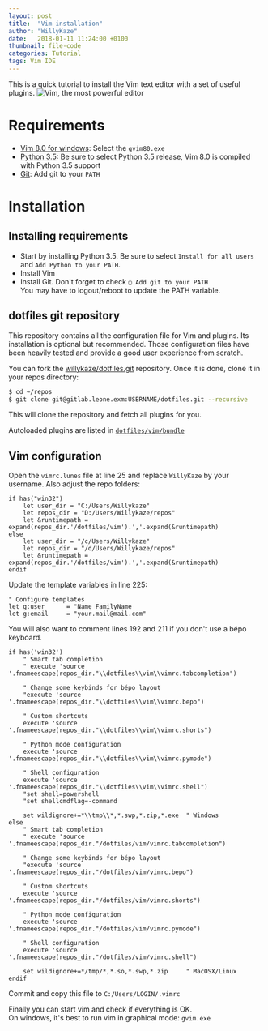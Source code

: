 ```yaml
---
layout: post
title:  "Vim installation"
author: "WillyKaze"
date:   2018-01-11 11:24:00 +0100
thumbnail: file-code
categories: Tutorial
tags: Vim IDE
---
```

This is a quick tutorial to install the Vim text editor with a set of useful plugins.
![Vim, the most powerful editor](http://www.vim.org/images/vim_drill_small.JPG)

# Requirements

* [Vim 8.0 for windows][vim80-win]: Select the
  `gvim80.exe`
* [Python 3.5][python35]:
  Be sure to select Python 3.5 release, Vim 8.0 is compiled with Python 3.5 support
* [Git][git]: Add git to your `PATH`

# Installation

## Installing requirements

- Start by installing Python 3.5.
  Be sure to select `Install for all users` and `Add Python to your PATH`.
- Install Vim
- Install Git. Don't forget to check `▢ Add git to your PATH`  
  You may have to logout/reboot to update the PATH variable.

## dotfiles git repository

This repository contains all the configuration file for Vim and plugins. 
Its installation is optional but recommended. Those configuration files have been
heavily tested and provide a good user experience from scratch.

You can fork the [willykaze/dotfiles.git][WK-dotfiles] repository.
Once it is done, clone it in your repos directory:
```sh
$ cd ~/repos
$ git clone git@gitlab.leone.exm:USERNAME/dotfiles.git --recursive
```

This will clone the repository and fetch all plugins for you.

Autoloaded plugins are listed in [`dotfiles/vim/bundle`][WK-dotfiles-bundle]

## Vim configuration

Open the `vimrc.lunes` file at line 25 and replace `WillyKaze` by your username.
Also adjust the repo folders:
```vimscript
if has("win32")
    let user_dir = "C:/Users/Willykaze"
    let repos_dir = "D:/Users/Willykaze/repos"
    let &runtimepath = expand(repos_dir.'/dotfiles/vim').','.expand(&runtimepath)
else
    let user_dir = "/c/Users/Willykaze"
    let repos_dir = "/d/Users/Willykaze/repos"
    let &runtimepath = expand(repos_dir.'/dotfiles/vim').','.expand(&runtimepath)
endif
```

Update the template variables in line 225:
```vimscript
" Configure templates
let g:user      = "Name FamilyName
let g:email     = "your.mail@mail.com"
```


You will also want to comment lines 192 and 211 if you don't use a bépo keyboard.

```vimscript
if has('win32')
    " Smart tab completion
    " execute 'source '.fnameescape(repos_dir."\\dotfiles\\vim\\vimrc.tabcompletion")

    " Change some keybinds for bépo layout
    "execute 'source '.fnameescape(repos_dir."\\dotfiles\\vim\\vimrc.bepo")

    " Custom shortcuts
    execute 'source '.fnameescape(repos_dir."\\dotfiles\\vim\\vimrc.shorts")

    " Python mode configuration
    execute 'source '.fnameescape(repos_dir."\\dotfiles\\vim\\vimrc.pymode")

    " Shell configuration
    execute 'source '.fnameescape(repos_dir."\\dotfiles\\vim\\vimrc.shell")
    "set shell=powershell
    "set shellcmdflag=-command

    set wildignore+=*\\tmp\\*,*.swp,*.zip,*.exe  " Windows
else
    " Smart tab completion
    " execute 'source '.fnameescape(repos_dir."/dotfiles/vim/vimrc.tabcompletion")

    " Change some keybinds for bépo layout
    "execute 'source '.fnameescape(repos_dir."/dotfiles/vim/vimrc.bepo")

    " Custom shortcuts
    execute 'source '.fnameescape(repos_dir."/dotfiles/vim/vimrc.shorts")

    " Python mode configuration
    execute 'source '.fnameescape(repos_dir."/dotfiles/vim/vimrc.pymode")

    " Shell configuration
    execute 'source '.fnameescape(repos_dir."/dotfiles/vim/vimrc.shell")

    set wildignore+=*/tmp/*,*.so,*.swp,*.zip     " MacOSX/Linux
endif
```

Commit and copy this file to `C:/Users/LOGIN/.vimrc`

Finally you can start vim and check if everything is OK.  
On windows, it's best to run vim in graphical mode: `gvim.exe`

[vim80-win]: https://bintray.com/micbou/generic/vim
[python35]: https://www.python.org/downloads/release/python-354/
[git]: https://git-scm.com/downloads/
[WK-dotfiles]: https://gitlab.exmachina.fr/willykaze/dotfiles
[WK-dotfiles-repo]: git@gitlab.exmachina.fr:willykaze/dotfiles.git
[WK-dotfiles-bundle]: https://gitlab.exmachina.fr/willykaze/dotfiles/tree/master/vim/bundle
